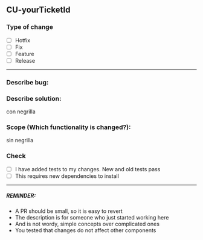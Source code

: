 ## __CU-yourTicketId__

### Type of change

- [ ] Hotfix
- [ ] Fix
- [ ] Feature
- [ ] Release

----

### __Describe bug:__



### __Describe solution:__
con negrilla


### Scope (Which functionality is changed?):
sin negrilla


### __Check__
- [ ] I have added tests to my changes. New and old tests pass
- [ ] This requires new dependencies to install

---

##### __REMINDER:__
- A PR should be small, so it is easy to revert
- The description is for someone who just started working here
- And is not wordy, simple concepts over complicated ones
- You tested that changes do not affect other components
